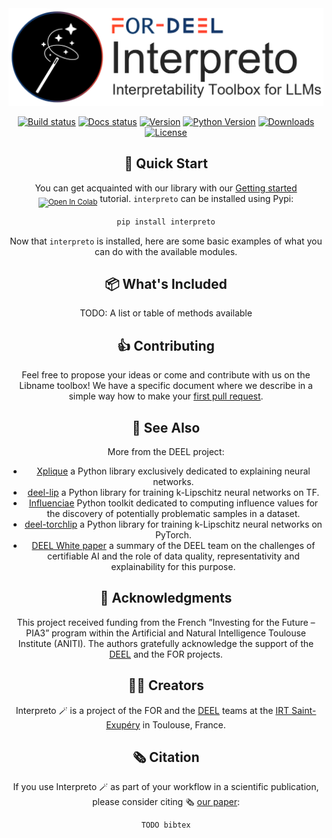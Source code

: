 <div align="center">
  <img src="assets/img/interpreto_banner.png" alt="Interpreto: Interpretability Toolkit for LLMs">
<br/>

[![Build status](https://img.shields.io/github/actions/workflow/status/FOR-sight-ai/interpreto/build.yml?branch=main)](https://github.com/FOR-sight-ai/interpreto/actions?query=workflow%3Abuild)
[![Docs status](https://img.shields.io/readthedocs/interpreto)](TODO)
[![Version](https://img.shields.io/pypi/v/interpreto?color=blue)](https://pypi.org/project/interpreto/)
[![Python Version](https://img.shields.io/pypi/pyversions/interpreto.svg?color=blue)](https://pypi.org/project/interpreto/)
[![Downloads](https://static.pepy.tech/badge/interpreto)](https://pepy.tech/project/interpreto)
[![License](https://img.shields.io/github/license/FOR-sight-ai/interpreto)](https://github.com/FOR-sight-ai/interpreto/blob/main/LICENSE)

## 🚀 Quick Start

You can get acquainted with our library with our [Getting started](TODO) <sub> [![Open In Colab](https://colab.research.google.com/assets/colab-badge.svg)](TODO)</sub> tutorial. `interpreto` can be installed using Pypi:

```python
pip install interpreto
```

Now that `interpreto` is installed, here are some basic examples of what you can do with the available modules.

## 📦 What's Included

TODO: A list or table of methods available

## 👍 Contributing

Feel free to propose your ideas or come and contribute with us on the Libname toolbox! We have a specific document where we describe in a simple way how to make your [first pull request](docs/contributing.md).

## 👀 See Also

More from the DEEL project:

- [Xplique](https://github.com/deel-ai/xplique) a Python library exclusively dedicated to explaining neural networks.
- [deel-lip](https://github.com/deel-ai/deel-lip) a Python library for training k-Lipschitz neural networks on TF.
- [Influenciae](https://github.com/deel-ai/influenciae) Python toolkit dedicated to computing influence values for the discovery of potentially problematic samples in a dataset.
- [deel-torchlip](https://github.com/deel-ai/deel-torchlip) a Python library for training k-Lipschitz neural networks on PyTorch.
- [DEEL White paper](https://arxiv.org/abs/2103.10529) a summary of the DEEL team on the challenges of certifiable AI and the role of data quality, representativity and explainability for this purpose.

## 🙏 Acknowledgments

This project received funding from the French ”Investing for the Future – PIA3” program within the Artificial and Natural Intelligence Toulouse Institute (ANITI). The authors gratefully acknowledge the support of the [DEEL](https://www.deel.ai) and the FOR projects.

## 👨‍🎓 Creators

Interpreto 🪄 is a project of the FOR and the [DEEL](https://www.deel.ai) teams at the [IRT Saint-Exupéry](https://www.irt-saintexupery.com/) in Toulouse, France.


## 🗞️ Citation

If you use Interpreto 🪄 as part of your workflow in a scientific publication, please consider citing 🗞️ [our paper](TODO):

```
TODO bibtex
```
